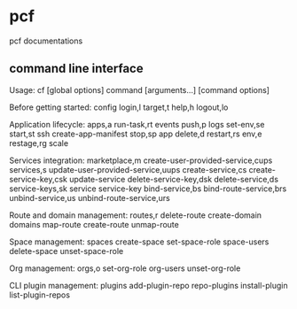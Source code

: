 # pcf
pcf documentations


## command line interface

Usage: cf [global options] command [arguments...] [command options]

Before getting started:
  config    login,l      target,t
  help,h    logout,lo

Application lifecycle:
  apps,a        run-task,rt    events
  push,p        logs           set-env,se
  start,st      ssh            create-app-manifest
  stop,sp       app            delete,d
  restart,rs    env,e
  restage,rg    scale

Services integration:
  marketplace,m        create-user-provided-service,cups
  services,s           update-user-provided-service,uups
  create-service,cs    create-service-key,csk
  update-service       delete-service-key,dsk
  delete-service,ds    service-keys,sk
  service              service-key
  bind-service,bs      bind-route-service,brs
  unbind-service,us    unbind-route-service,urs

Route and domain management:
  routes,r        delete-route    create-domain
  domains         map-route
  create-route    unmap-route

Space management:
  spaces         create-space    set-space-role
  space-users    delete-space    unset-space-role

Org management:
  orgs,o       set-org-role
  org-users    unset-org-role

CLI plugin management:
  plugins           add-plugin-repo      repo-plugins
  install-plugin    list-plugin-repos
